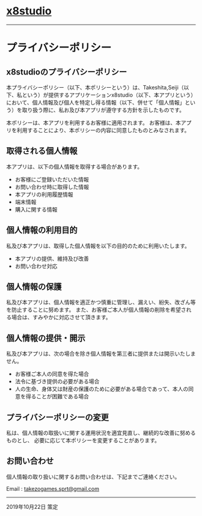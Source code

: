 # [x8studio](index.html)

---

# プライバシーポリシー

## x8studioのプライバシーポリシー
本プライバシーポリシー（以下、本ポリシーという）は、Takeshita,Seiji（以下、私という）が提供するアプリケーションx8studio（以下、本アプリという）において、個人情報及び個人を特定し得る情報（以下、併せて「個人情報」という）を取り扱う際に、私お及び本アプリが遵守する方針を示したものです。

本ポリシーは、本アプリを利用するお客様に適用されます。
お客様は、本アプリを利用することにより、本ポリシーの内容に同意したものとみなされます。

## 取得される個人情報
本アプリは、以下の個人情報を取得する場合があります。

* お客様にご登録いただいた情報
* お問い合わせ時に取得した情報
* 本アプリの利用履歴情報
* 端末情報
* 購入に関する情報

## 個人情報の利用目的
私及び本アプリは、取得した個人情報を以下の目的のために利用いたします。

* 本アプリの提供、維持及び改善
* お問い合わせ対応

## 個人情報の保護
私及び本アプリは、個人情報を適正かつ慎重に管理し、漏えい、紛失、改ざん等を防止することに努めます。
また、お客様ご本人が個人情報の削除を希望される場合は、すみやかに対応させて頂きます。

## 個人情報の提供・開示
私及び本アプリは、次の場合を除き個人情報を第三者に提供または開示いたしません。

* お客様ご本人の同意を得た場合
* 法令に基づき提供の必要がある場合
* 人の生命、身体又は財産の保護のために必要がある場合であって、本人の同意を得ることが困難である場合

## プライバシーポリシーの変更
私は、個人情報の取扱いに関する運用状況を適宜見直し、継続的な改善に努めるものとし、
必要に応じて本ポリシーを変更することがあります。

## お問い合わせ
個人情報の取り扱いに関するお問い合わせは、下記までご連絡ください。

<p>Email : <a href="mailto:takezogames.sprt@gmail.com">takezogames.sprt@gmail.com</a></p>

---
2019年10月22日 策定
